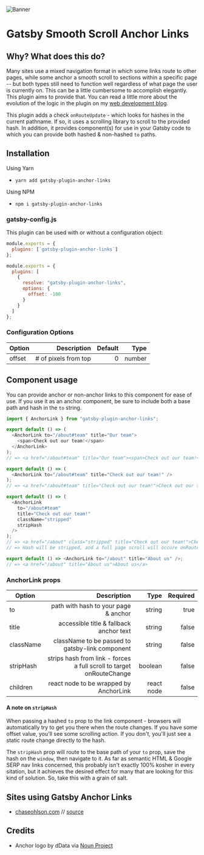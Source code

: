 ![Banner](https://i.imgur.com/H572MIB.jpg "Banner")

# Gatsby Smooth Scroll Anchor Links

## Why? What does this do?

Many sites use a mixed navigation format in which some links route to other pages, while some anchor a smooth scroll to sections within a specific page -- but both types still need to function well regardless of what page the user is currently on. This can be a little cumbersome to accomplish elegantly. This plugin aims to provide that. You can read a little more about the evolution of the logic in the plugin on my [web development blog](https://chaseohlson.com/gatsby-link-anchor-navigation).

This plugin adds a check `onRouteUpdate` - which looks for hashes in the current pathname. If so, it uses a scrolling library to scroll to the provided hash. In addition, it provides component(s) for use in your Gatsby code to which you can provide both hashed & non-hashed `to` paths.

## Installation

Using Yarn

- `yarn add gatsby-plugin-anchor-links`

Using NPM

- `npm i gatsby-plugin-anchor-links`

### gatsby-config.js

This plugin can be used with or without a configuration object:

```javascript
module.exports = {
  plugins: [`gatsby-plugin-anchor-links`]
};
```

```javascript
module.exports = {
  plugins: [
    {
      resolve: "gatsby-plugin-anchor-links",
      options: {
        offset: -100
      }
    }
  ]
};
```

### Configuration Options

| Option |          Description | Default |   Type |
| ------ | -------------------: | ------: | -----: |
| offset | # of pixels from top |       0 | number |

## Component usage

You can provide anchor or non-anchor links to this component for ease of use. If you use it as an anchor component, be sure to include both a base path and hash in the `to` string.

```javascript
import { AnchorLink } from "gatsby-plugin-anchor-links";

export default () => (
  <AnchorLink to="/about#team" title="Our team">
    <span>Check out our team!</span>
  </AnchorLink>
);
// => <a href="/about#team" title="Our team"><span>Check out our team!</span></a>

export default () => (
  <AnchorLink to="/about#team" title="Check out our team!" />
);
// => <a href="/about#team" title="Check out our team!">Check out our team!</a>

export default () => (
  <AnchorLink
    to="/about#team"
    title="Check out our team!"
    className="stripped"
    stripHash
  />
);
// => <a href="/about" class="stripped" title="Check out our team!">Check out our team!</a>
// => Hash will be stripped, and a full page scroll will occure onRouteChange

export default () => <AnchorLink to="/about" title="About us" />;
// => <a href="/about" title="About us">About us</a>
```

### AnchorLink props

| Option    |                                                          Description |       Type | Required |
| --------- | -------------------------------------------------------------------: | ---------: | -------: |
| to        |                                 path with hash to your page & anchor |     string |     true |
| title     |                              accessible title & fallback anchor text |     string |    false |
| className |                      className to be passed to gatsby-link component |     string |    false |
| stripHash | strips hash from link - forces a full scroll to target onRouteChange |    boolean |    false |
| children  |                               react node to be wrapped by AnchorLink | react node |    false |

#### A note on `stripHash`

When passing a hashed `to` prop to the link component - browsers will automatically try to get you there when the route changes. If you have some offset value, you'll see some scrolling action. If you don't, you'll just see a static route change directly to the hash.

The `stripHash` prop will route to the base path of your `to` prop, save the hash on the `window`, then navigate to it. As far as semantic HTML & Google SERP nav links concerned, this probably isn't exactly 100% kosher in every sitation, but it achieves the desired effect for many that are looking for this kind of solution. So, take this with a grain of salt.

## Sites using Gatsby Anchor Links

- [chaseohlson.com](https://chaseohlson.com/) // [source](https://github.com/brohlson/chaseohlson)

## Credits

- Anchor logo by dData via [Noun Project](https://thenounproject.com/dDara)
